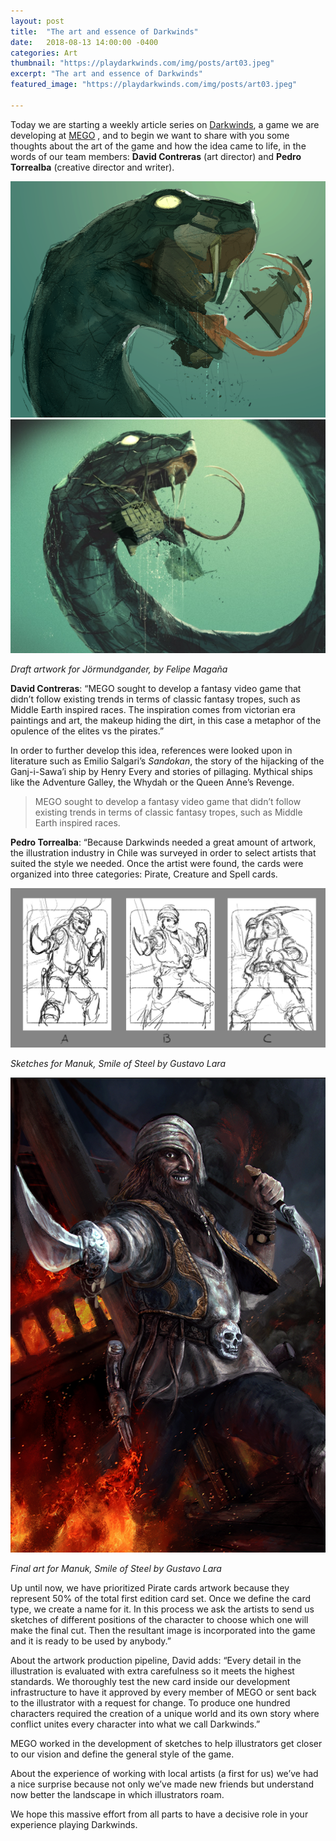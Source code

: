 ```yaml
---
layout: post
title:  "The art and essence of Darkwinds"
date:   2018-08-13 14:00:00 -0400
categories: Art
thumbnail: "https://playdarkwinds.com/img/posts/art03.jpeg"
excerpt: "The art and essence of Darkwinds"
featured_image: "https://playdarkwinds.com/img/posts/art03.jpeg"

---
```


Today we are starting a weekly article series on [Darkwinds](https://www.playdarkwinds.com), a game we are developing at [MEGO](https://www.mego.cl) , and to begin we want to share with you some thoughts about the art of the game and how the idea came to life, in the words of our team members: **David Contreras** (art director) and **Pedro Torrealba** (creative director and writer).




![alt text](/img/posts/art02.png "Draft artwork for Jörmundgander, by Felipe Magaña") ![alt text](/img/posts/art03.jpeg "Final artwork")

*Draft artwork for Jörmundgander, by Felipe Magaña* 





**David Contreras**: “MEGO sought to develop a fantasy video game that didn’t follow existing trends in terms of classic fantasy tropes, such as Middle Earth inspired races. The inspiration comes from victorian era paintings and art, the makeup hiding the dirt, in this case a metaphor of the opulence of the elites vs the pirates.”


In order to further develop this idea, references were looked upon in literature such as Emilio Salgari’s *Sandokan*, the story of the hijacking of the Ganj-i-Sawa’i ship by Henry Every and stories of pillaging. Mythical ships like the Adventure Galley, the Whydah or the Queen Anne’s Revenge.

> MEGO sought to develop a fantasy video game that didn’t follow existing trends in terms of classic fantasy tropes, such as Middle Earth inspired races.


**Pedro Torrealba**: “Because Darkwinds needed a great amount of artwork, the illustration industry in Chile was surveyed in order to select artists that suited the style we needed. Once the artist were found, the cards were organized into three categories: Pirate, Creature and Spell cards.

![Manuk sketch](/img/posts/art00.jpeg "Sketches for Manuk, Smile of Steel by Gustavo Lara")

*Sketches for Manuk, Smile of Steel by Gustavo Lara* 

![Manuk final art](/img/posts/art01.png "Final art for Manuk, Smile of Steel by Gustavo Lara")

*Final art for Manuk, Smile of Steel by Gustavo Lara* 






Up until now, we have prioritized Pirate cards artwork because they represent 50% of the total first edition card set. Once we define the card type, we create a name for it. In this process we ask the artists to send us sketches of different positions of the character to choose which one will make the final cut. Then the resultant image is incorporated into the game and it is ready to be used by anybody.”






About the artwork production pipeline, David adds: “Every detail in the illustration is evaluated with extra carefulness so it meets the highest standards. We thoroughly test the new card inside our development infrastructure to have it approved by every member of MEGO or sent back to the illustrator with a request for change. To produce one hundred characters required the creation of a unique world and its own story where conflict unites every character into what we call Darkwinds.”


MEGO worked in the development of sketches to help illustrators get closer to our vision and define the general style of the game.



About the experience of working with local artists (a first for us) we’ve had a nice surprise because not only we’ve made new friends but understand now better the landscape in which illustrators roam.


We hope this massive effort from all parts to have a decisive role in your experience playing Darkwinds.